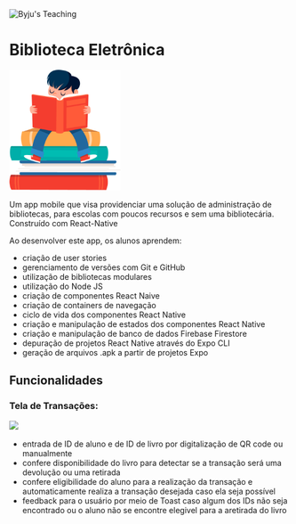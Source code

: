 <div>
  <img alt="Byju's Teaching" src="https://img.shields.io/static/v1?label=Byju's&message=Teaching&color=gray&labelColor=purple">
  
</div>

# Biblioteca Eletrônica
<img src="https://raw.githubusercontent.com/Beatriz-Sanchez/biblioteca-eletronica/73-completa/assets/appIcon.png" width="200px">

Um app mobile que visa providenciar uma solução de administração de bibliotecas, para escolas com poucos recursos e sem uma bibliotecária. Construído com React-Native

Ao desenvolver este app, os alunos aprendem:
- criação de user stories
- gerenciamento de versões com Git e GitHub
- utilização de bibliotecas modulares
- utilização do Node JS
- criação de componentes React Naive
- criação de containers de navegação
- ciclo de vida dos componentes React Native
- criação e manipulação de estados dos componentes React Native
- criação e manipulação de banco de dados Firebase Firestore
- depuração de projetos React Native através do Expo CLI
- geração de arquivos .apk a partir de projetos Expo


## Funcionalidades

### Tela de Transações: 

<img src="https://github.com/Beatriz-Sanchez/biblioteca-eletronica/blob/main/assets/biblio-transacoes-cropped.gif?raw=true" width="300">

- entrada de ID de aluno e de ID de livro por digitalização de QR code ou manualmente
- confere disponibilidade do livro para detectar se a transação será uma devolução ou uma retirada
- confere eligibilidade do aluno para a realização da transação e automaticamente realiza a transação desejada caso ela seja possível
- feedback para o usuário por meio de Toast caso algum dos IDs não seja encontrado ou o aluno não se encontre elegivel para a aretirada do livro
